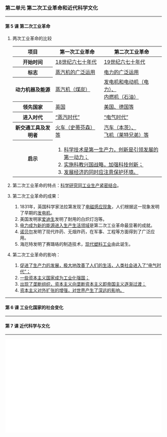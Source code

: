 ### 第二单元 第二次工业革命和近代科学文化

---

#### 第 5 课 第二次工业革命

1. 两次工业革命的比较

   <table><thead><tr><th>项目</th><th>第一次工业革命</th><th>第二次工业革命</th></tr></thead><tbody><tr><th>开始时间</th><td><u>18世纪六七十年代</u></td><td><u>19世纪六七十年代</u></td></tr><tr><th>标志</th><td><u>蒸汽机的广泛运用</u></td><td><u>电力的广泛运用</u></td></tr><tr><th>动力机器及能源</th><td><u>蒸汽机（煤炭）</u></td><td><u>发电机和电动机（电力）、<br>内燃机（石油）</u></td></tr><tr><th>领先国家</th><td><u>英国</u></td><td><u>美国、德国等</u></td></tr><tr><th>进入时代</th><td><u>“蒸汽时代”</u></td><td><u>“电气时代”</u></td></tr><tr><th>新交通工具及发明者</th><td><u>火车（史蒂芬森）等</u></td><td><u>汽车（本茨）、<br>飞机（莱特兄弟）等</u></td></tr><tr><th rowspan="2">启示</th><td owspan="2" colspan="2"><ol><li><u>科学技术是第一生产力，创新是引领发展的第一动力；</u></li><li><u>实施科教兴国战略，加强科技创新；</u></li><li><u>发展经济的同时应注意保护环境。</u></li></ol></td></tr></tbody></table>

3. 第二次工业革命的特点：<u>科学研究同工业生产紧密结合</u>。
4. 第二次工业革命的成果：
    1. 1831年，英国科学家法拉第发现了<u>电磁感应现象</u>，人们根据这一现象发明了早期的<u>发电机</u>。
    2. 美国发明家<u>爱迪生</u>发明了耐用的白炽灯泡等。
    3. <u>电力成为新的能源进入生产生活领域</u>是第二次工业革命最显著的成就。
    4. <u>诺贝尔</u>发明了现代炸药、无烟炸药，在军事、工程等方面得到了广泛应用。
    5. 海厄特发明了赛璐珞的制造技术，<u>现代塑料工业</u>由此诞生。
5. 第二次工业革命的影响：
    1. <u>促进了生产力的发展，极大地改善了人们的生活，人类社会进入了“电气时代”；</u>
    2. <u>一些资本主义国家成为工业化强国；</u>
    3. <u>出现了垄断组织，资本主义向垄断资本主义即帝国主义逐渐过渡；</u>
    4. <u>资本主义对外扩张的增强，对世界产生了深远的影响。</u>

---

#### 第 6 课 工业化国家的社会变化

---

#### 第 7 课 近代科学与文化

---

<iframe src="/assets/summaries-blank/hw-7-1_9-1v1.pdf" frameborder="0" width="100%" type="application/pdf"></iframe>

<iframe src="/assets/summaries-blank/hw-7-1_9-1v2.pdf" frameborder="0" width="100%" type="application/pdf"></iframe>
